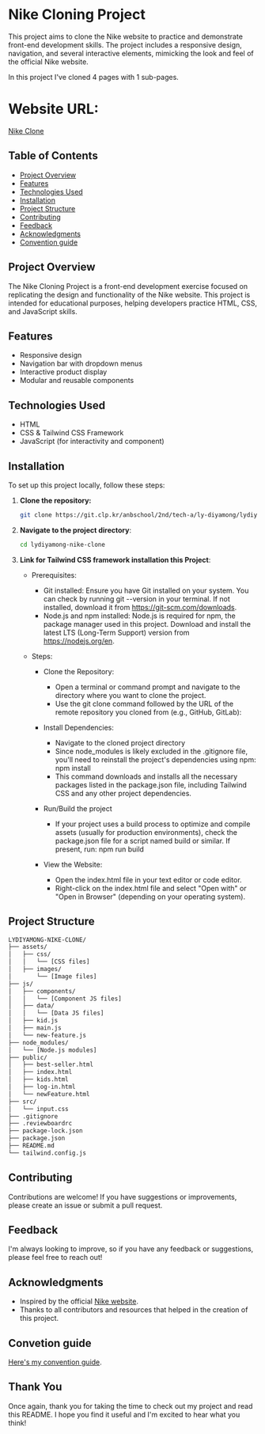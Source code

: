 # Nike Cloning Project

This project aims to clone the Nike website to practice and demonstrate front-end development skills. The project includes a responsive design, navigation, and several interactive elements, mimicking the look and feel of the official Nike website.

In this project I've cloned 4 pages with 1 sub-pages.

# Website URL: 
[Nike Clone](https://lydiyamong.github.io/Nike-clone-diyamong/)


## Table of Contents

- [Project Overview](#project-overview)
- [Features](#features)
- [Technologies Used](#technologies-used)
- [Installation](#installation)
- [Project Structure](#project-structure)
- [Contributing](#contributing)
- [Feedback](#feedback)
- [Acknowledgments](#acknowledgments)
- [Convention guide](#convention-guide)

## Project Overview

The Nike Cloning Project is a front-end development exercise focused on replicating the design and functionality of the Nike website. This project is intended for educational purposes, helping developers practice HTML, CSS, and JavaScript skills.

## Features

- Responsive design
- Navigation bar with dropdown menus
- Interactive product display
- Modular and reusable components

## Technologies Used

- HTML
- CSS & Tailwind CSS Framework
- JavaScript (for interactivity and component) 

## Installation

To set up this project locally, follow these steps:

1. **Clone the repository:**
   ```bash
   git clone https://git.clp.kr/anbschool/2nd/tech-a/ly-diyamong/lydiyamong-nike-clone.git
2. **Navigate to the project directory**:
    ```bash
    cd lydiyamong-nike-clone
3. **Link for Tailwind CSS framework installation this Project**:
    - Prerequisites:
      + Git installed: Ensure you have Git installed on your system. You can check by running git --version in your terminal. If not installed, download it from 
          https://git-scm.com/downloads.
      + Node.js and npm installed: Node.js is required for npm, the package manager used in this project. Download and install the latest LTS (Long-Term Support) version from        https://nodejs.org/en.

    - Steps:
      + Clone the Repository:
        - Open a terminal or command prompt and navigate to the directory where you want to clone the project.
        - Use the git clone command followed by the URL of the remote repository you cloned from (e.g., GitHub, GitLab):
      + Install Dependencies:
        - Navigate to the cloned project directory
        - Since node_modules is likely excluded in the .gitignore file, you'll need to reinstall the project's dependencies using npm:
          npm install
        - This command downloads and installs all the necessary packages listed in the package.json file, including Tailwind CSS and any other project dependencies.

      + Run/Build the project
        - If your project uses a build process to optimize and compile assets (usually for production environments), check the package.json file for a script named build or similar. If present, run: 
          npm run build
      + View the Website:
        - Open the index.html file in your text editor or code editor.
        - Right-click on the index.html file and select "Open with" or "Open in Browser" (depending on your operating system).

## Project Structure

``` bash
LYDIYAMONG-NIKE-CLONE/
├── assets/
│   ├── css/
│   │   └── [CSS files]
│   ├── images/
│       └── [Image files]
├── js/
│   ├── components/
│   │   └── [Component JS files]
│   ├── data/
│   │   └── [Data JS files]
│   ├── kid.js
│   ├── main.js
│   └── new-feature.js
├── node_modules/
│   └── [Node.js modules]
├── public/
│   ├── best-seller.html
│   ├── index.html
│   ├── kids.html
│   ├── log-in.html
│   └── newFeature.html
├── src/
│   └── input.css
├── .gitignore
├── .reviewboardrc
├── package-lock.json
├── package.json
├── README.md
└── tailwind.config.js
```

## Contributing

Contributions are welcome! If you have suggestions or improvements, please create an issue or submit a pull request.

## Feedback

I'm always looking to improve, so if you have any feedback or suggestions, please feel free to reach out!

## Acknowledgments

- Inspired by the official [Nike website](https://www.nike.com/).
- Thanks to all contributors and resources that helped in the creation of this project.

## Convetion guide

[Here's my convention guide](https://www.notion.so/Convention-guide-Personal-Project-534096cff734495c85bdd6c786f57184?pvs=4).

## Thank You 

Once again, thank you for taking the time to check out my project and read this README. I hope you find it useful and I'm excited to hear what you think!
